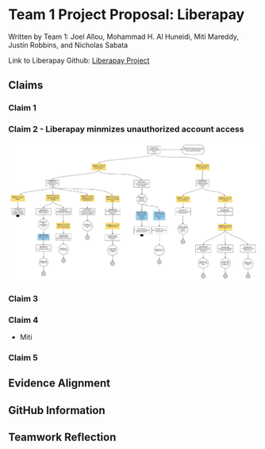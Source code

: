 # Team 1 Project Proposal: Liberapay

Written by Team 1:
Joel Allou, Mohammad H. Al Huneidi, Miti Mareddy, Justin Robbins, and Nicholas Sabata

Link to Liberapay Github: [Liberapay Project](https://github.com/liberapay/liberapay.com)

## Claims

### Claim 1

### Claim 2 - Liberapay minmizes unauthorized account access
![Account Access Diagram](/Images/Assurance_Case_Diagrams/Justin_Robbins-Assurance_Case.jpeg)

### Claim 3

### Claim 4
- Miti
### Claim 5


## Evidence Alignment


## GitHub Information


## Teamwork Reflection
